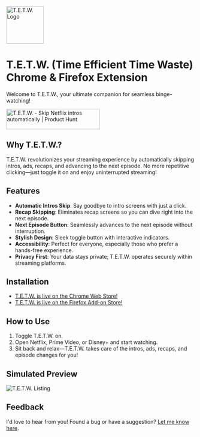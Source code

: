 <img src="assets/skip-icon-128.png" alt="T.E.T.W. Logo" width="100px"/>

# T.E.T.W. (Time Efficient Time Waste) Chrome & Firefox Extension

Welcome to T.E.T.W., your ultimate companion for seamless binge-watching!

<a href="https://www.producthunt.com/posts/tetw?embed=true&utm_source=badge-featured&utm_medium=badge&utm_souce=badge-tetw" target="_blank"><img src="https://api.producthunt.com/widgets/embed-image/v1/featured.svg?post_id=471648&theme=light" alt="T&#0046;E&#0046;T&#0046;W&#0046; - Skip&#0032;Netflix&#0032;intros&#0032;automatically | Product Hunt" style="width: 250px; height: 54px;" width="250" height="54" /></a>

## Why T.E.T.W.?

T.E.T.W. revolutionizes your streaming experience by automatically skipping intros, ads, recaps, and advancing to the next episode. No more repetitive clicking—just toggle it on and enjoy uninterrupted streaming!

## Features

- **Automatic Intros Skip**: Say goodbye to intro screens with just a click.
- **Recap Skipping**: Eliminates recap screens so you can dive right into the next episode.
- **Next Episode Button**: Seamlessly advances to the next episode without interruption.
- **Stylish Design**: Sleek toggle button with interactive indicators.
- **Accessibility**: Perfect for everyone, especially those who prefer a hands-free experience.
- **Privacy First**: Your data stays private; T.E.T.W. operates securely within streaming platforms.

## Installation

- [T.E.T.W. is live on the Chrome Web Store!](https://chromewebstore.google.com/detail/tetw/dokilgnebmohchllgdpkcidnlmpjfaji)
- [T.E.T.W. is live on the Firefox Add-on Store!](https://addons.mozilla.org/addon/tetw/)

## How to Use

1. Toggle T.E.T.W. on.
2. Open Netflix, Prime Video, or Disney+ and start watching.
3. Sit back and relax—T.E.T.W. takes care of the intros, ads, recaps, and episode changes for you!

## Simulated Preview

![T.E.T.W. Listing](assets/CWS_tetw_listing_2.png)

## Feedback

I'd love to hear from you! Found a bug or have a suggestion? [Let me know here](https://github.com/max809/tetw/issues/new).

